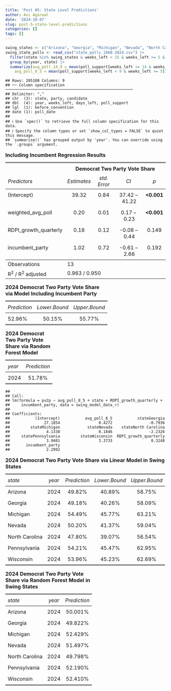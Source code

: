```yaml
---
title: 'Post #5: State Level Predictions'
author: Avi Agarwal
date: '2024-10-07'
slug: post-5-state-level-predictions
categories: []
tags: []
---
```

























```r
swing_states <- c("Arizona", "Georgia", "Michigan", "Nevada", "North Carolina", "Pennsylvania", "Wisconsin")
swing_state_polls <- read_csv("state_polls_1968-2024.csv") |>
  filter(state %in% swing_states & weeks_left < 15 & weeks_left >= 5 & party == "DEM") |>
  group_by(year, state) |>
  summarize(avg_poll_14_9 = mean(poll_support[weeks_left <= 14 & weeks_left >= 9]),
    avg_poll_8_5 = mean(poll_support[weeks_left < 9 & weeks_left >= 5]))
```

```
## Rows: 205100 Columns: 9
## ── Column specification ────────────────────────────────────────────────────────
## Delimiter: ","
## chr  (3): state, party, candidate
## dbl  (4): year, weeks_left, days_left, poll_support
## lgl  (1): before_convention
## date (1): poll_date
## 
## ℹ Use `spec()` to retrieve the full column specification for this data.
## ℹ Specify the column types or set `show_col_types = FALSE` to quiet this message.
## `summarise()` has grouped output by 'year'. You can override using the `.groups` argument.
```













<table style="border-collapse:collapse; border:none;">
<caption style="font-weight: bold; text-align:left;">Including Incumbent Regression Results</caption>
<tr>
<th style="border-top: double; text-align:center; font-style:normal; font-weight:bold; padding:0.2cm;  text-align:left; ">&nbsp;</th>
<th colspan="4" style="border-top: double; text-align:center; font-style:normal; font-weight:bold; padding:0.2cm; ">Democrat Two Party Vote Share</th>
</tr>
<tr>
<td style=" text-align:center; border-bottom:1px solid; font-style:italic; font-weight:normal;  text-align:left; ">Predictors</td>
<td style=" text-align:center; border-bottom:1px solid; font-style:italic; font-weight:normal;  ">Estimates</td>
<td style=" text-align:center; border-bottom:1px solid; font-style:italic; font-weight:normal;  ">std. Error</td>
<td style=" text-align:center; border-bottom:1px solid; font-style:italic; font-weight:normal;  ">CI</td>
<td style=" text-align:center; border-bottom:1px solid; font-style:italic; font-weight:normal;  ">p</td>
</tr>
<tr>
<td style=" padding:0.2cm; text-align:left; vertical-align:top; text-align:left; ">(Intercept)</td>
<td style=" padding:0.2cm; text-align:left; vertical-align:top; text-align:center;  ">39.32</td>
<td style=" padding:0.2cm; text-align:left; vertical-align:top; text-align:center;  ">0.84</td>
<td style=" padding:0.2cm; text-align:left; vertical-align:top; text-align:center;  ">37.42&nbsp;&ndash;&nbsp;41.22</td>
<td style=" padding:0.2cm; text-align:left; vertical-align:top; text-align:center;  "><strong>&lt;0.001</strong></td>
</tr>
<tr>
<td style=" padding:0.2cm; text-align:left; vertical-align:top; text-align:left; ">weighted_avg_poll</td>
<td style=" padding:0.2cm; text-align:left; vertical-align:top; text-align:center;  ">0.20</td>
<td style=" padding:0.2cm; text-align:left; vertical-align:top; text-align:center;  ">0.01</td>
<td style=" padding:0.2cm; text-align:left; vertical-align:top; text-align:center;  ">0.17&nbsp;&ndash;&nbsp;0.23</td>
<td style=" padding:0.2cm; text-align:left; vertical-align:top; text-align:center;  "><strong>&lt;0.001</strong></td>
</tr>
<tr>
<td style=" padding:0.2cm; text-align:left; vertical-align:top; text-align:left; ">RDPI_growth_quarterly</td>
<td style=" padding:0.2cm; text-align:left; vertical-align:top; text-align:center;  ">0.18</td>
<td style=" padding:0.2cm; text-align:left; vertical-align:top; text-align:center;  ">0.12</td>
<td style=" padding:0.2cm; text-align:left; vertical-align:top; text-align:center;  ">&#45;0.08&nbsp;&ndash;&nbsp;0.44</td>
<td style=" padding:0.2cm; text-align:left; vertical-align:top; text-align:center;  ">0.149</td>
</tr>
<tr>
<td style=" padding:0.2cm; text-align:left; vertical-align:top; text-align:left; ">incumbent_party</td>
<td style=" padding:0.2cm; text-align:left; vertical-align:top; text-align:center;  ">1.02</td>
<td style=" padding:0.2cm; text-align:left; vertical-align:top; text-align:center;  ">0.72</td>
<td style=" padding:0.2cm; text-align:left; vertical-align:top; text-align:center;  ">&#45;0.61&nbsp;&ndash;&nbsp;2.66</td>
<td style=" padding:0.2cm; text-align:left; vertical-align:top; text-align:center;  ">0.192</td>
</tr>
<tr>
<td style=" padding:0.2cm; text-align:left; vertical-align:top; text-align:left; padding-top:0.1cm; padding-bottom:0.1cm; border-top:1px solid;">Observations</td>
<td style=" padding:0.2cm; text-align:left; vertical-align:top; padding-top:0.1cm; padding-bottom:0.1cm; text-align:left; border-top:1px solid;" colspan="4">13</td>
</tr>
<tr>
<td style=" padding:0.2cm; text-align:left; vertical-align:top; text-align:left; padding-top:0.1cm; padding-bottom:0.1cm;">R<sup>2</sup> / R<sup>2</sup> adjusted</td>
<td style=" padding:0.2cm; text-align:left; vertical-align:top; padding-top:0.1cm; padding-bottom:0.1cm; text-align:left;" colspan="4">0.963 / 0.950</td>
</tr>

</table>

<table style="border-collapse:collapse; border:none;">
<caption style="font-weight: bold; text-align:left;">2024 Democrat Two Party Vote Share via Model Including Incumbent Party</caption>
<tr>
<th style="border-top: double; text-align:center; font-style:italic; font-weight:normal; padding:0.2cm; border-bottom:1px solid black; text-align:left; ">Prediction</th>
<th style="border-top: double; text-align:center; font-style:italic; font-weight:normal; padding:0.2cm; border-bottom:1px solid black; ">Lower.Bound</th>
<th style="border-top: double; text-align:center; font-style:italic; font-weight:normal; padding:0.2cm; border-bottom:1px solid black; ">Upper.Bound</th>
</tr>
<tr>
<td style=" padding:0.2cm; text-align:left; vertical-align:top; text-align:left; border-bottom: double; ">52.96%</td>
<td style=" padding:0.2cm; text-align:left; vertical-align:top; text-align:center; border-bottom: double; ">50.15%</td>
<td style=" padding:0.2cm; text-align:left; vertical-align:top; text-align:center; border-bottom: double; ">55.77%</td>
</tr>
</table>

<table style="border-collapse:collapse; border:none;">
<caption style="font-weight: bold; text-align:left;">2024 Democrat Two Party Vote Share via Random Forest Model</caption>
<tr>
<th style="border-top: double; text-align:center; font-style:italic; font-weight:normal; padding:0.2cm; border-bottom:1px solid black; text-align:left; ">year</th>
<th style="border-top: double; text-align:center; font-style:italic; font-weight:normal; padding:0.2cm; border-bottom:1px solid black; ">Prediction</th>
</tr>
<tr>
<td style=" padding:0.2cm; text-align:left; vertical-align:top; text-align:left; border-bottom: double; ">2024</td>
<td style=" padding:0.2cm; text-align:left; vertical-align:top; text-align:center; border-bottom: double; ">51.78%</td>
</tr>
</table>


```
## 
## Call:
## lm(formula = pv2p ~ avg_poll_8_5 + state + RDPI_growth_quarterly + 
##     incumbent_party, data = swing_model_data_r)
## 
## Coefficients:
##           (Intercept)           avg_poll_8_5           stateGeorgia  
##               27.1854                 0.4272                -0.7936  
##         stateMichigan            stateNevada    stateNorth Carolina  
##                4.1338                 0.1846                -2.2326  
##     statePennsylvania         stateWisconsin  RDPI_growth_quarterly  
##                3.9401                 3.3733                 0.3248  
##       incumbent_party  
##                2.2992
```

<table style="border-collapse:collapse; border:none;">
<caption style="font-weight: bold; text-align:left;">2024 Democrat Two Party Vote Share via Linear Model in Swing States</caption>
<tr>
<th style="border-top: double; text-align:center; font-style:italic; font-weight:normal; padding:0.2cm; border-bottom:1px solid black; text-align:left; ">state</th>
<th style="border-top: double; text-align:center; font-style:italic; font-weight:normal; padding:0.2cm; border-bottom:1px solid black; ">year</th>
<th style="border-top: double; text-align:center; font-style:italic; font-weight:normal; padding:0.2cm; border-bottom:1px solid black; ">Prediction</th>
<th style="border-top: double; text-align:center; font-style:italic; font-weight:normal; padding:0.2cm; border-bottom:1px solid black; ">Lower.Bound</th>
<th style="border-top: double; text-align:center; font-style:italic; font-weight:normal; padding:0.2cm; border-bottom:1px solid black; ">Upper.Bound</th>
</tr>
<tr>
<td style=" padding:0.2cm; text-align:left; vertical-align:top; text-align:left; ">Arizona</td>
<td style=" padding:0.2cm; text-align:left; vertical-align:top; text-align:center; ">2024</td>
<td style=" padding:0.2cm; text-align:left; vertical-align:top; text-align:center; ">49.82%</td>
<td style=" padding:0.2cm; text-align:left; vertical-align:top; text-align:center; ">40.89%</td>
<td style=" padding:0.2cm; text-align:left; vertical-align:top; text-align:center; ">58.75%</td>
</tr>
<tr>
<td style=" padding:0.2cm; text-align:left; vertical-align:top; text-align:left; ">Georgia</td>
<td style=" padding:0.2cm; text-align:left; vertical-align:top; text-align:center; ">2024</td>
<td style=" padding:0.2cm; text-align:left; vertical-align:top; text-align:center; ">49.18%</td>
<td style=" padding:0.2cm; text-align:left; vertical-align:top; text-align:center; ">40.26%</td>
<td style=" padding:0.2cm; text-align:left; vertical-align:top; text-align:center; ">58.09%</td>
</tr>
<tr>
<td style=" padding:0.2cm; text-align:left; vertical-align:top; text-align:left; ">Michigan</td>
<td style=" padding:0.2cm; text-align:left; vertical-align:top; text-align:center; ">2024</td>
<td style=" padding:0.2cm; text-align:left; vertical-align:top; text-align:center; ">54.49%</td>
<td style=" padding:0.2cm; text-align:left; vertical-align:top; text-align:center; ">45.77%</td>
<td style=" padding:0.2cm; text-align:left; vertical-align:top; text-align:center; ">63.21%</td>
</tr>
<tr>
<td style=" padding:0.2cm; text-align:left; vertical-align:top; text-align:left; ">Nevada</td>
<td style=" padding:0.2cm; text-align:left; vertical-align:top; text-align:center; ">2024</td>
<td style=" padding:0.2cm; text-align:left; vertical-align:top; text-align:center; ">50.20%</td>
<td style=" padding:0.2cm; text-align:left; vertical-align:top; text-align:center; ">41.37%</td>
<td style=" padding:0.2cm; text-align:left; vertical-align:top; text-align:center; ">59.04%</td>
</tr>
<tr>
<td style=" padding:0.2cm; text-align:left; vertical-align:top; text-align:left; ">North Carolina</td>
<td style=" padding:0.2cm; text-align:left; vertical-align:top; text-align:center; ">2024</td>
<td style=" padding:0.2cm; text-align:left; vertical-align:top; text-align:center; ">47.80%</td>
<td style=" padding:0.2cm; text-align:left; vertical-align:top; text-align:center; ">39.07%</td>
<td style=" padding:0.2cm; text-align:left; vertical-align:top; text-align:center; ">56.54%</td>
</tr>
<tr>
<td style=" padding:0.2cm; text-align:left; vertical-align:top; text-align:left; ">Pennsylvania</td>
<td style=" padding:0.2cm; text-align:left; vertical-align:top; text-align:center; ">2024</td>
<td style=" padding:0.2cm; text-align:left; vertical-align:top; text-align:center; ">54.21%</td>
<td style=" padding:0.2cm; text-align:left; vertical-align:top; text-align:center; ">45.47%</td>
<td style=" padding:0.2cm; text-align:left; vertical-align:top; text-align:center; ">62.95%</td>
</tr>
<tr>
<td style=" padding:0.2cm; text-align:left; vertical-align:top; text-align:left; border-bottom: double; ">Wisconsin</td>
<td style=" padding:0.2cm; text-align:left; vertical-align:top; text-align:center; border-bottom: double; ">2024</td>
<td style=" padding:0.2cm; text-align:left; vertical-align:top; text-align:center; border-bottom: double; ">53.96%</td>
<td style=" padding:0.2cm; text-align:left; vertical-align:top; text-align:center; border-bottom: double; ">45.23%</td>
<td style=" padding:0.2cm; text-align:left; vertical-align:top; text-align:center; border-bottom: double; ">62.69%</td>
</tr>
</table>

<table style="border-collapse:collapse; border:none;">
<caption style="font-weight: bold; text-align:left;">2024 Democrat Two Party Vote Share via Random Forest Model in Swing States</caption>
<tr>
<th style="border-top: double; text-align:center; font-style:italic; font-weight:normal; padding:0.2cm; border-bottom:1px solid black; text-align:left; ">state</th>
<th style="border-top: double; text-align:center; font-style:italic; font-weight:normal; padding:0.2cm; border-bottom:1px solid black; ">year</th>
<th style="border-top: double; text-align:center; font-style:italic; font-weight:normal; padding:0.2cm; border-bottom:1px solid black; ">Prediction</th>
</tr>
<tr>
<td style=" padding:0.2cm; text-align:left; vertical-align:top; text-align:left; ">Arizona</td>
<td style=" padding:0.2cm; text-align:left; vertical-align:top; text-align:center; ">2024</td>
<td style=" padding:0.2cm; text-align:left; vertical-align:top; text-align:center; ">50.001%</td>
</tr>
<tr>
<td style=" padding:0.2cm; text-align:left; vertical-align:top; text-align:left; ">Georgia</td>
<td style=" padding:0.2cm; text-align:left; vertical-align:top; text-align:center; ">2024</td>
<td style=" padding:0.2cm; text-align:left; vertical-align:top; text-align:center; ">49.822%</td>
</tr>
<tr>
<td style=" padding:0.2cm; text-align:left; vertical-align:top; text-align:left; ">Michigan</td>
<td style=" padding:0.2cm; text-align:left; vertical-align:top; text-align:center; ">2024</td>
<td style=" padding:0.2cm; text-align:left; vertical-align:top; text-align:center; ">52.429%</td>
</tr>
<tr>
<td style=" padding:0.2cm; text-align:left; vertical-align:top; text-align:left; ">Nevada</td>
<td style=" padding:0.2cm; text-align:left; vertical-align:top; text-align:center; ">2024</td>
<td style=" padding:0.2cm; text-align:left; vertical-align:top; text-align:center; ">51.497%</td>
</tr>
<tr>
<td style=" padding:0.2cm; text-align:left; vertical-align:top; text-align:left; ">North Carolina</td>
<td style=" padding:0.2cm; text-align:left; vertical-align:top; text-align:center; ">2024</td>
<td style=" padding:0.2cm; text-align:left; vertical-align:top; text-align:center; ">49.798%</td>
</tr>
<tr>
<td style=" padding:0.2cm; text-align:left; vertical-align:top; text-align:left; ">Pennsylvania</td>
<td style=" padding:0.2cm; text-align:left; vertical-align:top; text-align:center; ">2024</td>
<td style=" padding:0.2cm; text-align:left; vertical-align:top; text-align:center; ">52.190%</td>
</tr>
<tr>
<td style=" padding:0.2cm; text-align:left; vertical-align:top; text-align:left; border-bottom: double; ">Wisconsin</td>
<td style=" padding:0.2cm; text-align:left; vertical-align:top; text-align:center; border-bottom: double; ">2024</td>
<td style=" padding:0.2cm; text-align:left; vertical-align:top; text-align:center; border-bottom: double; ">52.410%</td>
</tr>
</table>

